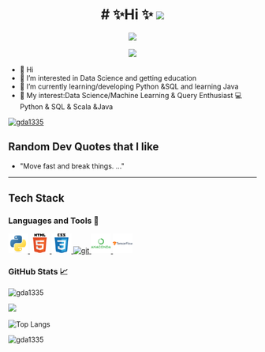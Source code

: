

<h1 align="center">
  #      ✨Hi ✨
  <img src="https://media.giphy.com/media/hvRJCLFzcasrR4ia7z/giphy.gif" width="28">
</h1>

<p align="center">
  <img src="https://readme-typing-svg.herokuapp.com/?lines=Hi+guys;Self++learner&font=Fira%20Code&center=true&width=440&height=45&color=f75c7e&vCenter=true&size=30">
</p>

<div align="center">
<img src="https://external-content.duckduckgo.com/iu/?u=http%3A%2F%2Fpin.anime.com%2Fwp-content%2Fuploads%2F2015%2F07%2FLuna-is-a-talking-cat-advisor-to-Usagi-Tsukino-and-a-computer-genius-sailor-moon-animated-gif.gif&f=1&nofb=1">
</div>


- 👋 Hi
- 👀 I’m interested in Data Science and getting education
- 🌱 I’m currently learning/developing Python &SQL and learning Java
- 💞️ My interest:Data Science/Machine Learning & Query Enthusiast  💻  Python &  SQL & Scala &Java 

<p align="left"> <a href="https://github.com/ryo-ma/github-profile-trophy"><img src="https://github-profile-trophy.vercel.app/?username=gda1335" alt="gda1335" /></a> </p> 

## Random Dev Quotes that I like

- "Move fast and break things. ..."

<hr>

## Tech Stack

<h3 align="left">Languages and Tools 🧰</h3>
<p align="left">
  <a href="https://www.python.org" target="_blank" rel="noreferrer"> <img src="https://raw.githubusercontent.com/devicons/devicon/master/icons/python/python-original.svg" alt="python" width="40" height="40"/> </a>
  <a href="https://www.w3.org/html/" target="_blank" rel="noreferrer"> <img src="https://raw.githubusercontent.com/devicons/devicon/master/icons/html5/html5-original-wordmark.svg" alt="html5" width="40" height="40"/> </a>
  <a href="https://www.w3schools.com/css/" target="_blank" rel="noreferrer"> <img src="https://raw.githubusercontent.com/devicons/devicon/master/icons/css3/css3-original-wordmark.svg" alt="css3" width="40" height="40"/> </a> 
  <a href="https://git-scm.com/" target="_blank" rel="noreferrer"> <img src="https://www.vectorlogo.zone/logos/git-scm/git-scm-icon.svg" alt="git" width="40" height="40"/> </a>
  <a href="https://www.anaconda.com/" target="_blank" rel="noreferrer"> <img src="https://raw.githubusercontent.com/devicons/devicon/master/icons/anaconda/anaconda-original-wordmark.svg" alt="mysql" width="40" height="40"/> </a> 
  <a href="https://www.postgresql.org" target="_blank" rel="noreferrer"> <img src="https://raw.githubusercontent.com/devicons/devicon/master/icons/tensorflow/tensorflow-original-wordmark.svg" alt="postgresql" width="40" height="40"/> </a>  </p>



<h3 align="left">GitHub Stats 📈</h3>
<p><img align="center" src="https://github-readme-streak-stats.herokuapp.com/?user=gda1335&theme=dark" alt="gda1335" /></p>

<picture>
<img src="https://github-readme-stats.vercel.app/api?username=gda1335&show_icons=true&theme=github_dark" />
</picture> 

![Top Langs](https://github-readme-stats.vercel.app/api/top-langs/?username=gda1335&layout=compact&theme=transparent)

<p align="left"> <img src="https://komarev.com/ghpvc/?username=gda1335&label=Profile%20views&color=0e75b6&style=flat" alt="gda1335" /> </p>


